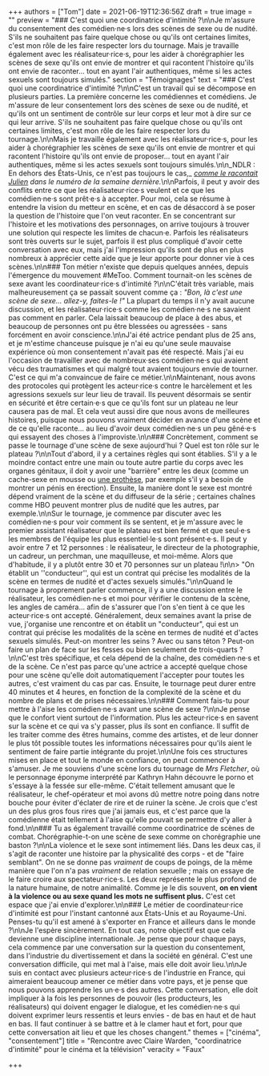 +++
authors = ["Tom"]
date = 2021-06-19T12:36:56Z
draft = true
image = ""
preview = "### C'est quoi une coordinatrice d'intimité ?\n\nJe m'assure du consentement des comédien·ne·s lors des scènes de sexe ou de nudité. S'ils ne souhaitent pas faire quelque chose ou qu'ils ont certaines limites, c'est mon rôle de les faire respecter lors du tournage. Mais je travaille également avec les réalisateur·rice·s, pour les aider à chorégraphier les scènes de sexe qu'ils ont envie de montrer et qui racontent l'histoire qu'ils ont envie de raconter... tout en ayant l'air authentiques, même si les actes sexuels sont toujours simulés."
section = "Témoignages"
text = "### C'est quoi une coordinatrice d'intimité ?\n\nC'est un travail qui se décompose en plusieurs parties. La première concerne les comédiennes et comédiens. Je m'assure de leur consentement lors des scènes de sexe ou de nudité, et qu'ils ont un sentiment de contrôle sur leur corps et leur mot à dire sur ce qui leur arrive. S'ils ne souhaitent pas faire quelque chose ou qu'ils ont certaines limites, c'est mon rôle de les faire respecter lors du tournage.\n\nMais je travaille également avec les réalisateur·rice·s, pour les aider à chorégraphier les scènes de sexe qu'ils ont envie de montrer et qui racontent l'histoire qu'ils ont envie de proposer... tout en ayant l'air authentiques, même si les actes sexuels sont toujours simulés.\n\n_NDLR : En dehors des États-Unis, ce n'est pas toujours le cas,_ [_comme le racontait Julien_](https://lepointq.com/articles/21-06/le-sexe-a-l-ecran-est-ce-toujours-du-cinema/) _dans le numéro de la semaine dernière._\n\nParfois, il peut y avoir des conflits entre ce que les réalisateur·rice·s veulent et ce que les comédien·ne·s sont prêt·e·s à accepter. Pour moi, cela se résume à entendre la vision du metteur en scène, et en cas de désaccord à se poser la question de l'histoire que l'on veut raconter. En se concentrant sur l'histoire et les motivations des personnages, on arrive toujours à trouver une solution qui respecte les limites de chacun·e. Parfois les réalisateurs sont très ouverts sur le sujet, parfois il est plus compliqué d'avoir cette conversation avec eux, mais j'ai l'impression qu'ils sont de plus en plus nombreux à apprécier cette aide que je leur apporte pour donner vie à ces scènes.\n\n### Ton métier n'existe que depuis quelques années, depuis l'émergence du mouvement #MeToo. Comment tournait-on les scènes de sexe avant les coordinateur·rice·s d'intimité ?\n\nC'était très variable, mais malheureusement ça se passait souvent comme ça : _\"Bon, là c'est une scène de sexe... allez-y, faites-le !\"_ La plupart du temps il n'y avait aucune discussion, et les réalisateur·rice·s comme les comédien·ne·s ne savaient pas comment en parler. Cela laissait beaucoup de place à des abus, et beaucoup de personnes ont pu être blessées ou agressées - sans forcément en avoir conscience.\n\nJ'ai été actrice pendant plus de 25 ans, et je m'estime chanceuse puisque je n'ai eu qu'une seule mauvaise expérience où mon consentement n'avait pas été respecté. Mais j'ai eu l'occasion de travailler avec de nombreux·ses comédien·ne·s qui avaient vécu des traumatismes et qui malgré tout avaient toujours envie de tourner. C'est ce qui m'a convaincue de faire ce métier.\n\nMaintenant, nous avons des protocoles qui protègent les acteur·rice·s contre le harcèlement et les agressions sexuels sur leur lieu de travail. Ils peuvent désormais se sentir en sécurité et être certain·e·s que ce qu'ils font sur un plateau ne leur causera pas de mal. Et cela veut aussi dire que nous avons de meilleures histoires, puisque nous pouvons vraiment décider en avance d'une scène et de ce qu'elle raconte... au lieu d'avoir deux comédien·ne·s un peu gêné·e·s qui essayent des choses à l'improviste.\n\n### Concrètement, comment se passe le tournage d'une scène de sexe aujourd'hui ? Quel est ton rôle sur le plateau ?\n\nTout d'abord, il y a certaines règles qui sont établies. S'il y a le moindre contact entre une main ou toute autre partie du corps avec les organes génitaux, il doit y avoir une \"barrière\" entre les deux (comme un cache-sexe en mousse ou [une prothèse](), par exemple s'il y a besoin de montrer un pénis en érection). Ensuite, la manière dont le sexe est montré dépend vraiment de la scène et du diffuseur de la série ; certaines chaînes comme HBO peuvent montrer plus de nudité que les autres, par exemple.\n\nSur le tournage, je commence par discuter avec les comédien·ne·s pour voir comment ils se sentent, et je m'assure avec le premier assistant réalisateur que le plateau est bien fermé et que seul·e·s les membres de l'équipe les plus essentiel·le·s sont présent·e·s. Il peut y avoir entre 7 et 12 personnes : le réalisateur, le directeur de la photographie, un cadreur, un perchman, une maquilleuse, et moi-même. Alors que d'habitude, il y a plutôt entre 30 et 70 personnes sur un plateau !\n\n> \"On établit un ''conducteur'', qui est un contrat qui précise les modalités de la scène en termes de nudité et d'actes sexuels simulés.\"\n\nQuand le tournage à proprement parler commence, il y a une discussion entre le réalisateur, les comédien·ne·s et moi pour vérifier le contenu de la scène, les angles de caméra... afin de s'assurer que l'on s'en tient à ce que les acteur·rice·s ont accepté. Généralement, deux semaines avant la prise de vue, j'organise une rencontre et on établit un \"conducteur\", qui est un contrat qui précise les modalités de la scène en termes de nudité et d'actes sexuels simulés. Peut-on montrer les seins ? Avec ou sans téton ? Peut-on faire un plan de face sur les fesses ou bien seulement de trois-quarts ?\n\nC'est très spécifique, et cela dépend de la chaîne, des comédien·ne·s et de la scène. Ce n'est pas parce qu'une actrice a accepté quelque chose pour une scène qu'elle doit automatiquement l'accepter pour toutes les autres, c'est vraiment du cas par cas. Ensuite, le tournage peut durer entre 40 minutes et 4 heures, en fonction de la complexité de la scène et du nombre de plans et de prises nécessaires.\n\n### Comment fais-tu pour mettre à l'aise les comédien·ne·s avant une scène de sexe ?\n\nJe pense que le confort vient surtout de l'information. Plus les acteur·rice·s en savent sur la scène et ce qui va s'y passer, plus ils sont en confiance. Il suffit de les traiter comme des êtres humains, comme des artistes, et de leur donner le plus tôt possible toutes les informations nécessaires pour qu'ils aient le sentiment de faire partie intégrante du projet.\n\nUne fois ces structures mises en place et tout le monde en confiance, on peut commencer à s'amuser. Je me souviens d'une scène lors du tournage de _Mrs Fletcher_, où le personnage éponyme interprété par Kathryn Hahn découvre le porno et s'essaye à la fessée sur elle-même. C'était tellement amusant que le réalisateur, le chef-opérateur et moi avons dû mettre notre poing dans notre bouche pour éviter d'éclater de rire et de ruiner la scène. Je crois que c'est un des plus gros fous rires que j'ai jamais eus, et c'est parce que la comédienne était tellement à l'aise qu'elle pouvait se permettre d'y aller à fond.\n\n### Tu as également travaillé comme coordinatrice de scènes de combat. Chorégraphie-t-on une scène de sexe comme on chorégraphie une baston ?\n\nLa violence et le sexe sont intimement liés. Dans les deux cas, il s'agit de raconter une histoire par la physicalité des corps - et de \"faire semblant\". On ne se donne pas _vraiment_ de coups de poings, de la même manière que l'on n'a pas _vraiment_ de relation sexuelle ; mais on essaye de le faire croire aux spectateur·rice·s. Les deux représente le plus profond de la nature humaine, de notre animalité. Comme je le dis souvent, **on en vient à la violence ou au sexe quand les mots ne suffisent plus.** C'est cet espace que j'ai envie d'explorer.\n\n### Le métier de coordinateur·rice d'intimité est pour l'instant cantonné aux États-Unis et au Royaume-Uni. Penses-tu qu'il est amené à s'exporter en France et ailleurs dans le monde ?\n\nJe l'espère sincèrement. En tout cas, notre objectif est que cela devienne une discipline internationale. Je pense que pour chaque pays, cela commence par une conversation sur la question du consentement, dans l'industrie du divertissement et dans la société en général. C'est une conversation difficile, qui met mal à l'aise, mais elle doit avoir lieu.\n\nJe suis en contact avec plusieurs acteur·rice·s de l'industrie en France, qui aimeraient beaucoup amener ce métier dans votre pays, et je pense que nous pouvons apprendre les un·e·s des autres. Cette conversation, elle doit impliquer à la fois les personnes de pouvoir (les producteurs, les réalisateurs) qui doivent engager le dialogue, et les comédien·ne·s qui doivent exprimer leurs ressentis et leurs envies - de bas en haut et de haut en bas. Il faut continuer à se battre et à le clamer haut et fort, pour que cette conversation ait lieu et que les choses changent."
themes = ["cinéma", "consentement"]
title = "Rencontre avec Claire Warden, \"coordinatrice d'intimité\" pour le cinéma et la télévision"
veracity = "Faux"

+++
